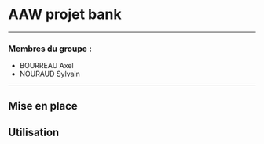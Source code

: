 # AAW projet bank
***

### Membres du groupe : 
* BOURREAU Axel 
* NOURAUD Sylvain

***
## Mise en place




## Utilisation


